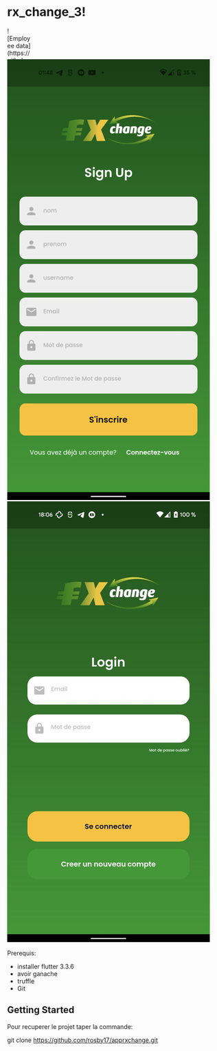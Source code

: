 



# rx_change_3!
<div style="width:60px ; height:60px">
![Employee data](https://github.com/rosby17/apprxchange/blob/master/assets/images/rxchange_2noir.png "Employee Data title")
</div>

 ![alt text](https://github.com/rosby17/apprxchange/blob/master/z_SignUp.png?raw=true) ![alt text](https://github.com/rosby17/apprxchange/blob/master/z_siign.jpg?raw=true)



Prerequis: 

- installer flutter   3.3.6
- avoir ganache
- truffle
- Git 
## Getting Started
Pour recuperer le projet taper la commande:

git clone https://github.com/rosby17/apprxchange.git

